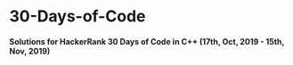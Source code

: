 # 30-Days-of-Code
#### Solutions for HackerRank 30 Days of Code in C++ (17th, Oct, 2019 - 15th, Nov, 2019)
